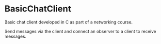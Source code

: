 # BasicChatClient

Basic chat client developed in C as part of a networking course.

Send messages via the client and connect an observer to a client to receive messages.
